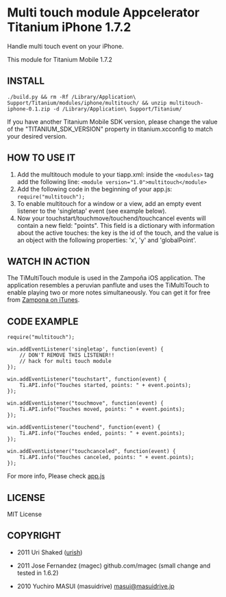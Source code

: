 Multi touch module Appcelerator Titanium iPhone 1.7.2
===========================================

Handle multi touch event on your iPhone.

This module for Titanium Mobile 1.7.2


INSTALL
--------------

	./build.py && rm -Rf /Library/Application\ Support/Titanium/modules/iphone/multitouch/ && unzip multitouch-iphone-0.1.zip -d /Library/Application\ Support/Titanium/

If you have another Titanium Mobile SDK version, please change the value of the "TITANIUM_SDK_VERSION" property in titanium.xcconfig to match your desired version.

HOW TO USE IT
-------------
1. Add the multitouch module to your tiapp.xml: inside the `<modules>` tag add the following line:
	`<module version="1.0">multitouch</module>`
2. Add the following code in the beginning of your app.js:
	`require("multitouch");`
3. To enable multitouch for a window or a view, add an empty event listener to the 'singletap' event 
	(see example below).
4. Now your touchstart/touchmove/touchend/touchcancel events will contain a new field: "points". 
	This field is a dictionary with information about the active touches: the key is the id of the touch, 
	and the value is an object with the following properties: 'x', 'y' and 'globalPoint'.

WATCH IN ACTION
--------------
The TiMultiTouch module is used in the Zampoña iOS application. The application resembles a peruvian panflute and
uses the TiMultiTouch to enable playing two or more notes simultaneously. You can get it for free from [Zampona on iTunes].

CODE EXAMPLE
--------------

	require("multitouch");
	
	win.addEventListener('singletap', function(event) {
		// DON'T REMOVE THIS LISTENER!!
		// hack for multi touch module
	});
	
	win.addEventListener("touchstart", function(event) {
		Ti.API.info("Touches started, points: " + event.points);
	});

	win.addEventListener("touchmove", function(event) {
		Ti.API.info("Touches moved, points: " + event.points);
	});
	
	win.addEventListener("touchend", function(event) {
		Ti.API.info("Touches ended, points: " + event.points);
	});
	
	win.addEventListener("touchcanceled", function(event) {
		Ti.API.info("Touches canceled, points: " + event.points);
	});

For more info, Please check [app.js](https://github.com/urish/TiMultitouch/blob/master/example/app.js)


LICENSE
--------------
MIT License


COPYRIGHT
--------------
* 2011 Uri Shaked ([urish](https://github.com/urish))
* 2011 Jose Fernandez (magec) github.com/magec (small change and tested in 1.6.2)
* 2010 Yuchiro MASUI (masuidrive) <masui@masuidrive.jp>

  [Zampona on iTunes]: http://itunes.apple.com/us/app/zampona/id448009267?mt=8
